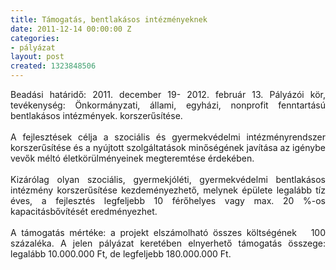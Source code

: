 ```yaml
---
title: Támogatás, bentlakásos intézményeknek
date: 2011-12-14 00:00:00 Z
categories:
- pályázat
layout: post
created: 1323848506
---
```


<p style="text-align: justify;">Beadási határidő: 2011. december 19- 2012. február 13. Pályázói kör, tevékenység: Önkormányzati, állami, egyházi, nonprofit fenntartású bentlakásos intézmények. korszerűsítése.<br><br>A fejlesztések célja a szociális és gyermekvédelmi intézményrendszer korszerűsítése és a nyújtott szolgáltatások minőségének javítása az igénybe vevők méltó életkörülményeinek megteremtése érdekében. <br><br>Kizárólag olyan szociális, gyermekjóléti, gyermekvédelmi bentlakásos intézmény korszerűsítése kezdeményezhető, melynek épülete legalább tíz éves, a fejlesztés legfeljebb 10 férőhelyes vagy max. 20 %-os kapacitásbővítését eredményezhet.<br><br>A támogatás mértéke: a projekt elszámolható összes költségének&nbsp;&nbsp; 100 százaléka. A jelen pályázat keretében elnyerhető támogatás összege: legalább 10.000.000 Ft, de legfeljebb 180.000.000 Ft.</p>
